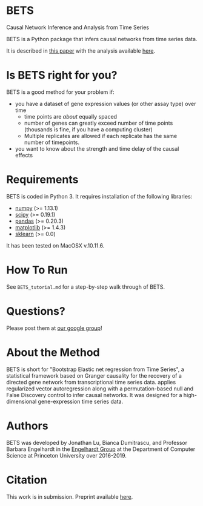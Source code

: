 # BETS
Causal Network Inference and Analysis from Time Series

BETS is a Python package that infers causal networks from time series data. 

It is described in [this paper](https://www.biorxiv.org/content/10.1101/587170v1) with the analysis available [here](https://drive.google.com/drive/folders/14f47-XB9KzBKn-BMwwfgb-0hXSFCJC2n?usp=sharing).

# Is BETS right for you?

BETS is a good method for your problem if:
* you have a dataset of gene expression values (or other assay type) over time
  * time points are *about* equally spaced
  * number of genes can greatly exceed number of time points (thousands is fine, if you have a computing cluster)
  * Multiple replicates are allowed if each replicate has the same number of timepoints.
* you want to know about the strength and time delay of the causal effects

# Requirements

BETS is coded in Python 3. It requires installation of the following libraries:

* [numpy](https://docs.scipy.org/doc/numpy/user/install.html) (>= 1.13.1)
* [scipy](https://scipy.org/install.html) (>= 0.19.1)
* [pandas](https://pandas.pydata.org/pandas-docs/stable/install.html) (>= 0.20.3)
* [matplotlib](https://matplotlib.org/users/installing.html) (>= 1.4.3)
* [sklearn](https://scikit-learn.org/stable/install.html) (>= 0.0)

It has been tested on MacOSX v.10.11.6.

# How To Run

See `BETS_tutorial.md` for a step-by-step walk through of BETS.

# Questions?

Please post them at [our google group](https://groups.google.com/forum/#!forum/bets-support)!

# About the Method 

BETS is short for "Bootstrap Elastic net regression from Time Series", a statistical framework based on Granger causality for the recovery of a directed gene network from transcriptional time series data. applies regularized vector autoregression along with a permutation-based 
null and False Discovery control to infer causal networks. It was designed
for a high-dimensional gene-expression time series data. 

# Authors

BETS was developed by Jonathan Lu, Bianca Dumitrascu, and Professor Barbara Engelhardt in the [Engelhardt Group](beehive.cs.princeton.edu) at the Department of Computer Science at Princeton University over 2016-2019.

# Citation
This work is in submission. Preprint available [here](https://www.biorxiv.org/content/10.1101/587170v1).
